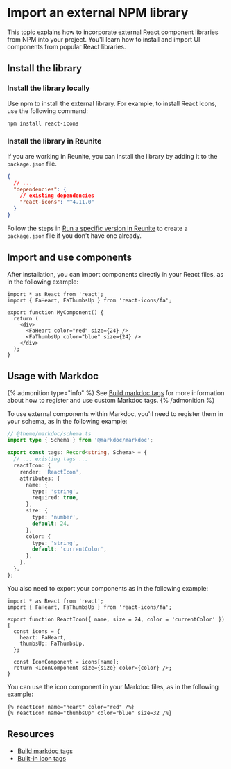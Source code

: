 # Import an external NPM library

This topic explains how to incorporate external React component libraries from NPM into your project.
You'll learn how to install and import UI components from popular React libraries.

## Install the library

### Install the library locally

Use npm to install the external library.
For example, to install React Icons, use the following command:

```bash
npm install react-icons
```

### Install the library in Reunite

If you are working in Reunite, you can install the library by adding it to the `package.json` file.

```json
{
  // ...
  "dependencies": {
    // existing dependencies
    "react-icons": "^4.11.0"
  }
}
```

Follow the steps in [Run a specific version in Reunite](../content/realm-version.md#run-a-specific-version-in-reunite)
to create a `package.json` file if you don't have one already.

## Import and use components

After installation, you can import components directly in your React files, as in the following example:

```tsx
import * as React from 'react';
import { FaHeart, FaThumbsUp } from 'react-icons/fa';

export function MyComponent() {
  return (
    <div>
      <FaHeart color="red" size={24} />
      <FaThumbsUp color="blue" size={24} />
    </div>
  );
}
```

## Usage with Markdoc

{% admonition type="info" %}
See [Build markdoc tags](./build-markdoc-tags.md) for more information about how to register
and use custom Markdoc tags.
{% /admonition %}

To use external components within Markdoc, you'll need to register them in your schema, as in the following example:

```ts {% title="@theme/markdoc/schema.ts" %}
// @theme/markdoc/schema.ts
import type { Schema } from '@markdoc/markdoc';

export const tags: Record<string, Schema> = {
  // ... existing tags ...
  reactIcon: {
    render: 'ReactIcon',
    attributes: {
      name: {
        type: 'string',
        required: true,
      },
      size: {
        type: 'number',
        default: 24,
      },
      color: {
        type: 'string',
        default: 'currentColor',
      },
    },
  },
};
```

You also need to export your components as in the following example:

```tsx {% title="@theme/markdoc/components.ts" %}
import * as React from 'react';
import { FaHeart, FaThumbsUp } from 'react-icons/fa';

export function ReactIcon({ name, size = 24, color = 'currentColor' }) {
  const icons = {
    heart: FaHeart,
    thumbsUp: FaThumbsUp,
  };

  const IconComponent = icons[name];
  return <IconComponent size={size} color={color} />;
}
```

You can use the icon component in your Markdoc files, as in the following example:

```markdoc {% process=false %}
{% reactIcon name="heart" color="red" /%}
{% reactIcon name="thumbsUp" color="blue" size=32 /%}
```

## Resources

- [Build markdoc tags](./build-markdoc-tags.md)
- [Built-in icon tags](../content/markdoc-tags/icon.md)